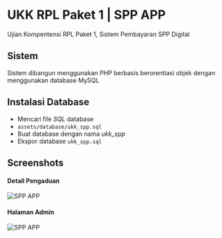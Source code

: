 
# UKK RPL Paket 1 | SPP APP

Ujian Kompentensi RPL Paket 1, Sistem Pembayaran SPP Digital
## Sistem

Sistem dibangun menggunakan PHP berbasis berorentiasi objek dengan menggunakan database MySQL
## Instalasi Database
- Mencari file *SQL* database
- `assets/database/ukk_spp.sql`
- Buat database dengan nama *ukk_spp*
- Ekspor database `ukk_spp.sql`

## Screenshots

#### Detail Pengaduan
![SPP APP](https://i.imgur.com/C7vXEPD.png)

#### Halaman Admin
![SPP APP](https://i.imgur.com/17h1Xvp.png)
